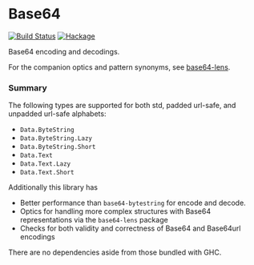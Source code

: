 # Base64

[![Build Status](https://travis-ci.com/emilypi/base64.svg?branch=master)](https://travis-ci.com/emilypi/base64)
[![Hackage](https://img.shields.io/hackage/v/base64.svg)](https://hackage.haskell.org/package/base64)

Base64 encoding and decodings. 

For the companion optics and pattern synonyms, see [base64-lens](https://hackage.haskell.org/package/base64-lens).

### Summary

The following types are supported for both std, padded url-safe, and unpadded url-safe alphabets: 

- `Data.ByteString`
- `Data.ByteString.Lazy`
- `Data.ByteString.Short`
- `Data.Text`
- `Data.Text.Lazy`
- `Data.Text.Short`

Additionally this library has 

- Better performance than `base64-bytestring` for encode and decode.
- Optics for handling more complex structures with Base64 representations via the `base64-lens` package
- Checks for both validity and correctness of Base64 and Base64url encodings

There are no dependencies aside from those bundled with GHC.

